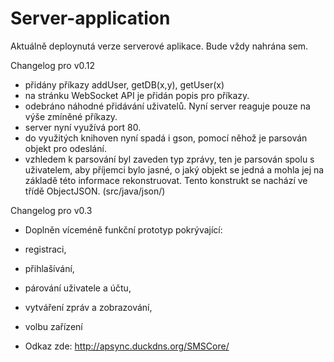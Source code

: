 Server-application
==================

Aktuálně deploynutá verze serverové aplikace. Bude vždy nahrána sem.

Changelog pro v0.12
- přidány příkazy addUser, getDB(x,y), getUser(x)
- na stránku WebSocket API je přidán popis pro příkazy.
- odebráno náhodné přidávání uživatelů. Nyní server reaguje pouze na výše zmíněné příkazy.
- server nyní využívá port 80.
- do využitých knihoven nyní spadá i gson, pomocí něhož je parsován objekt pro odeslání.
- vzhledem k parsování byl zaveden typ zprávy, ten je parsován spolu s uživatelem, aby příjemci bylo jasné, o jaký objekt se jedná a mohla jej na základě této informace rekonstruovat. Tento konstrukt se nachází ve třídě ObjectJSON. (src/java/json/)

Changelog pro v0.3
- Doplněn víceméně funkční prototyp pokrývající:
- registraci,
- přihlašívání,
- párování uživatele a účtu,
- vytváření zpráv a zobrazování,
- volbu zařízení

- Odkaz zde: http://apsync.duckdns.org/SMSCore/
